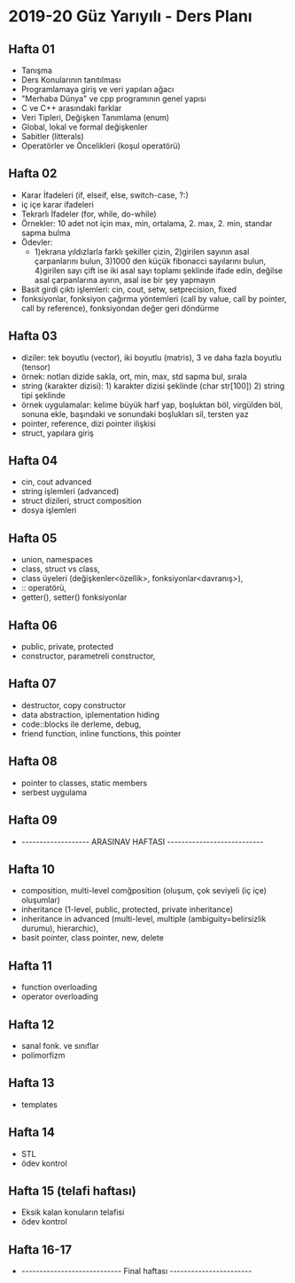 # 2019-20 Güz Yarıyılı - Ders Planı

## Hafta 01
* Tanışma
* Ders Konularının tanıtılması
* Programlamaya giriş ve veri yapıları ağacı
* "Merhaba Dünya" ve cpp programının genel yapısı
* C ve C++ arasındaki farklar
* Veri Tipleri, Değişken Tanımlama (enum)
* Global, lokal ve formal değişkenler
* Sabitler (litterals)
* Operatörler ve Öncelikleri (koşul operatörü)
  
## Hafta 02
* Karar İfadeleri (if, elseif, else, switch-case, ?:)
* iç içe karar ifadeleri
* Tekrarlı İfadeler (for, while, do-while)
* Örnekler: 10 adet not için max, min, ortalama, 2. max, 2. min, standar sapma bulma
* Ödevler: 
  * 1)ekrana yıldızlarla farklı şekiller çizin, 2)girilen sayının asal çarpanlarını bulun, 3)1000 den küçük fibonacci sayılarını bulun, 4)girilen sayı çift ise iki asal sayı toplamı şeklinde ifade edin, değilse asal çarpanlarına ayırın, asal ise bir şey yapmayın
* Basit girdi çıktı işlemleri: cin, cout, setw, setprecision, fixed
* fonksiyonlar, fonksiyon çağırma yöntemleri (call by value, call by pointer, call by reference), fonksiyondan değer geri döndürme
  
## Hafta 03
* diziler: tek boyutlu (vector), iki boyutlu (matris), 3 ve daha fazla boyutlu (tensor)
* örnek: notları dizide sakla, ort, min, max, std sapma bul, sırala
* string (karakter dizisi): 1) karakter dizisi şeklinde (char str[100]) 2) string tipi şeklinde
* örnek uygulamalar: kelime büyük harf yap, boşluktan böl, virgülden böl, sonuna ekle, başındaki ve sonundaki boşlukları sil, tersten yaz
* pointer, reference, dizi pointer ilişkisi
* struct, yapılara giriş
  
## Hafta 04
* cin, cout advanced
* string işlemleri (advanced)
* struct dizileri, struct composition
* dosya işlemleri

## Hafta 05
* union, namespaces
* class, struct vs class, 
* class üyeleri (değişkenler<özellik>, fonksiyonlar<davranış>), 
* :: operatörü, 
* getter(), setter() fonksiyonlar
  
  
## Hafta 06
* public, private, protected
* constructor, parametreli constructor, 

## Hafta 07
* destructor, copy constructor
* data abstraction, iplementation hiding
* code::blocks ile derleme, debug,
* friend function, inline functions, this pointer

## Hafta 08
* pointer to classes, static members
* serbest uygulama

## Hafta 09
* ------------------- ARASINAV HAFTASI ---------------------------

## Hafta 10
* composition, multi-level comğposition (oluşum, çok seviyeli (iç içe) oluşumlar)
* inheritance (1-level, public, protected, private inheritance)
* inheritance in advanced (multi-level, multiple (ambiguity=belirsizlik durumu), hierarchic),
* basit pointer, class pointer, new, delete
  
## Hafta 11
* function overloading
* operator overloading

## Hafta 12
* sanal fonk. ve sınıflar
* polimorfizm
  
## Hafta 13
* templates
  
## Hafta 14
* STL
* ödev kontrol

## Hafta 15 (telafi haftası)
* Eksik kalan konuların telafisi
* ödev kontrol

## Hafta 16-17
* ---------------------------- Final haftası -----------------------
